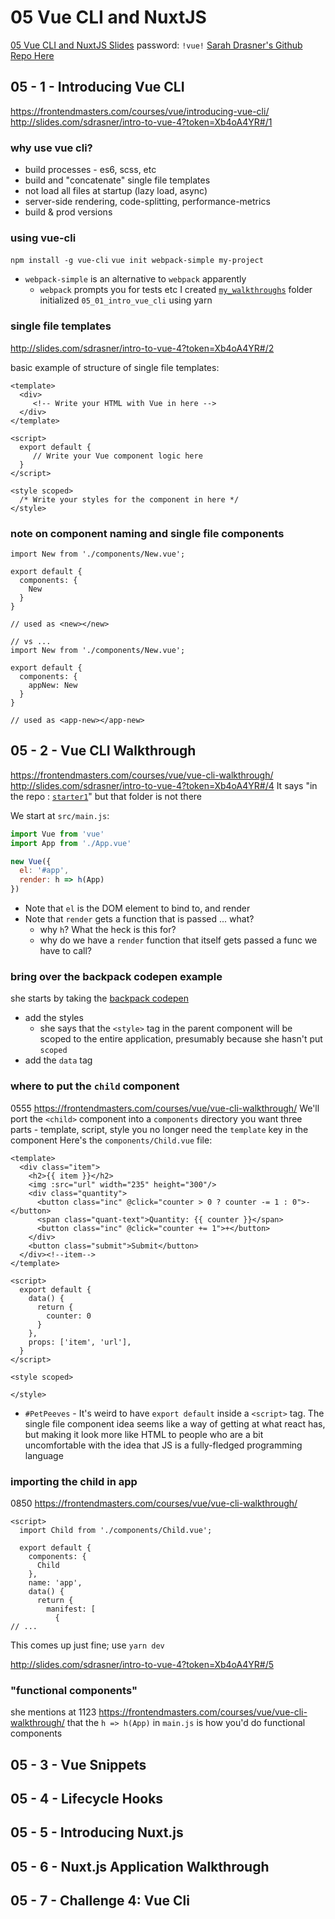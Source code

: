 # 05 Vue CLI and NuxtJS

[05 Vue CLI and NuxtJS Slides](http://slides.com/sdrasner/intro-to-vue-4?token=Xb4oA4YR#/1)
password: `!vue!`
[Sarah Drasner's Github Repo Here](https://github.com/sdras/intro-to-vue)

## 05 - 1 - Introducing Vue CLI
https://frontendmasters.com/courses/vue/introducing-vue-cli/
http://slides.com/sdrasner/intro-to-vue-4?token=Xb4oA4YR#/1

### why use vue cli?
* build processes - es6, scss, etc
* build and "concatenate" single file templates
* not load all files at startup (lazy load, async)
* server-side rendering, code-splitting, performance-metrics
* build & prod versions

### using vue-cli
`npm install -g vue-cli`
`vue init webpack-simple my-project`
* `webpack-simple` is an alternative to `webpack` apparently
  * `webpack` prompts you for tests etc
I created [`my_walkthroughs`](./my_walkthroughs) folder
initialized `05_01_intro_vue_cli`
using yarn

### single file templates 
http://slides.com/sdrasner/intro-to-vue-4?token=Xb4oA4YR#/2

basic example of structure of single file templates:

```vue
<template>
  <div>
     <!-- Write your HTML with Vue in here -->	
  </div>
</template>

<script>
  export default {
     // Write your Vue component logic here
  }
</script>

<style scoped>
  /* Write your styles for the component in here */
</style>
```

### note on component naming and single file components

```vue
import New from './components/New.vue';

export default {
  components: {
    New
  }
}

// used as <new></new>

// vs ...
import New from './components/New.vue';

export default {
  components: {
    appNew: New
  }
}

// used as <app-new></app-new>

```

## 05 - 2 - Vue CLI Walkthrough
https://frontendmasters.com/courses/vue/vue-cli-walkthrough/
http://slides.com/sdrasner/intro-to-vue-4?token=Xb4oA4YR#/4
It says "in the repo : [`starter1`](./intro-to-vue/setup1)" but that folder is not there

We start at `src/main.js`:

```js
import Vue from 'vue'
import App from './App.vue'

new Vue({
  el: '#app',
  render: h => h(App)
})
```

* Note that `el` is the DOM element to bind to, and render
* Note that `render` gets a function that is passed ... what?
  * why `h`? What the heck is this for?
  * why do we have a `render` function that itself gets 
    passed a func we have to call?

### bring over the backpack codepen example
she starts by taking the [backpack codepen](http://slides.com/sdrasner/intro-to-vue-4?token=Xb4oA4YR#/4)
* add the styles
  * she says that the `<style>` tag in the parent component will be scoped to the 
    entire application, presumably because she hasn't put `scoped`
* add the `data` tag

### where to put the `child` component
0555 https://frontendmasters.com/courses/vue/vue-cli-walkthrough/
We'll port the `<child>` component into a `components` directory
you want three parts - template, script, style
you no longer need the `template` key in the component
Here's the `components/Child.vue` file:

```vue
<template>
  <div class="item">
    <h2>{{ item }}</h2>
    <img :src="url" width="235" height="300"/>
    <div class="quantity">
      <button class="inc" @click="counter > 0 ? counter -= 1 : 0">-</button>
      <span class="quant-text">Quantity: {{ counter }}</span>
      <button class="inc" @click="counter += 1">+</button>
    </div>
    <button class="submit">Submit</button>
  </div><!--item-->
</template>

<script>
  export default {
    data() {
      return {
        counter: 0
      }
    },
    props: ['item', 'url'],
  }
</script>

<style scoped>

</style>
```

* `#PetPeeves` - It's weird to have `export default` inside a `<script>`
  tag. The single file component idea seems like a way of getting at 
  what react has, but making it look more like HTML to people who are 
  a bit uncomfortable with the idea that JS is a fully-fledged 
  programming language
  
### importing the child in app
0850 https://frontendmasters.com/courses/vue/vue-cli-walkthrough/

```vue
<script>
  import Child from './components/Child.vue';

  export default {
    components: {
      Child
    },
    name: 'app',
    data() {
      return {
        manifest: [
          {
// ...
```

This comes up just fine; use `yarn dev`

http://slides.com/sdrasner/intro-to-vue-4?token=Xb4oA4YR#/5

### "functional components"
she mentions at 1123 https://frontendmasters.com/courses/vue/vue-cli-walkthrough/
that the `h => h(App)` in `main.js` is how you'd do functional components

## 05 - 3 - Vue Snippets
## 05 - 4 - Lifecycle Hooks
## 05 - 5 - Introducing Nuxt.js
## 05 - 6 - Nuxt.js Application Walkthrough
## 05 - 7 - Challenge 4: Vue Cli
